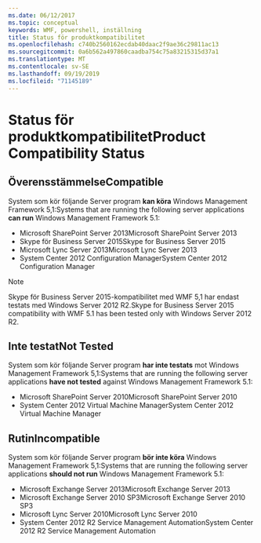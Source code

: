 ```yaml
---
ms.date: 06/12/2017
ms.topic: conceptual
keywords: WMF, powershell, inställning
title: Status för produktkompatibilitet
ms.openlocfilehash: c740b2560162ecdab40daac2f9ae36c29811ac13
ms.sourcegitcommit: 0a6b562a497860caadba754c75a83215315d37a1
ms.translationtype: MT
ms.contentlocale: sv-SE
ms.lasthandoff: 09/19/2019
ms.locfileid: "71145189"
---
```

# <a name="product-compatibility-status"></a><span data-ttu-id="614d7-103">Status för produktkompatibilitet</span><span class="sxs-lookup"><span data-stu-id="614d7-103">Product Compatibility Status</span></span>

## <a name="compatible"></a><span data-ttu-id="614d7-104">Överensstämmelse</span><span class="sxs-lookup"><span data-stu-id="614d7-104">Compatible</span></span>

<span data-ttu-id="614d7-105">System som kör följande Server program **kan köra** Windows Management Framework 5,1:</span><span class="sxs-lookup"><span data-stu-id="614d7-105">Systems that are running the following server applications **can run** Windows Management Framework 5.1:</span></span>

- <span data-ttu-id="614d7-106">Microsoft SharePoint Server 2013</span><span class="sxs-lookup"><span data-stu-id="614d7-106">Microsoft SharePoint Server 2013</span></span>
- <span data-ttu-id="614d7-107">Skype för Business Server 2015</span><span class="sxs-lookup"><span data-stu-id="614d7-107">Skype for Business Server 2015</span></span>
- <span data-ttu-id="614d7-108">Microsoft Lync Server 2013</span><span class="sxs-lookup"><span data-stu-id="614d7-108">Microsoft Lync Server 2013</span></span>
- <span data-ttu-id="614d7-109">System Center 2012 Configuration Manager</span><span class="sxs-lookup"><span data-stu-id="614d7-109">System Center 2012 Configuration Manager</span></span>

> [!NOTE]
> <span data-ttu-id="614d7-110">Skype för Business Server 2015-kompatibilitet med WMF 5,1 har endast testats med Windows Server 2012 R2.</span><span class="sxs-lookup"><span data-stu-id="614d7-110">Skype for Business Server 2015 compatibility with WMF 5.1 has been tested only with Windows Server 2012 R2.</span></span>

## <a name="not-tested"></a><span data-ttu-id="614d7-111">Inte testat</span><span class="sxs-lookup"><span data-stu-id="614d7-111">Not Tested</span></span>

<span data-ttu-id="614d7-112">System som kör följande Server program **har inte testats** mot Windows Management Framework 5,1:</span><span class="sxs-lookup"><span data-stu-id="614d7-112">Systems that are running the following server applications **have not tested** against Windows Management Framework 5.1:</span></span>

- <span data-ttu-id="614d7-113">Microsoft SharePoint Server 2010</span><span class="sxs-lookup"><span data-stu-id="614d7-113">Microsoft SharePoint Server 2010</span></span>
- <span data-ttu-id="614d7-114">System Center 2012 Virtual Machine Manager</span><span class="sxs-lookup"><span data-stu-id="614d7-114">System Center 2012 Virtual Machine Manager</span></span>

## <a name="incompatible"></a><span data-ttu-id="614d7-115">Rutin</span><span class="sxs-lookup"><span data-stu-id="614d7-115">Incompatible</span></span>

<span data-ttu-id="614d7-116">System som kör följande Server program **bör inte köra** Windows Management Framework 5,1:</span><span class="sxs-lookup"><span data-stu-id="614d7-116">Systems that are running the following server applications **should not run** Windows Management Framework 5.1:</span></span>

- <span data-ttu-id="614d7-117">Microsoft Exchange Server 2013</span><span class="sxs-lookup"><span data-stu-id="614d7-117">Microsoft Exchange Server 2013</span></span>
- <span data-ttu-id="614d7-118">Microsoft Exchange Server 2010 SP3</span><span class="sxs-lookup"><span data-stu-id="614d7-118">Microsoft Exchange Server 2010 SP3</span></span>
- <span data-ttu-id="614d7-119">Microsoft Lync Server 2010</span><span class="sxs-lookup"><span data-stu-id="614d7-119">Microsoft Lync Server 2010</span></span>
- <span data-ttu-id="614d7-120">System Center 2012 R2 Service Management Automation</span><span class="sxs-lookup"><span data-stu-id="614d7-120">System Center 2012 R2 Service Management Automation</span></span>
